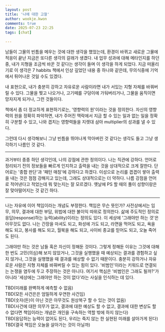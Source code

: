 ```yaml
---  
layout: post  
title: '나에 대한 고찰'  
author: wookje.kwon  
comments: true  
date: 2025-07-23 22:25  
tags: [chat]  
  
---  
```


남들이 그물의 빈틈을 메우는 것에 대한 생각을 했었는데, 환경이 바뀌고 새로운 그물에 적응이 끝난 지금은 또다른 생각의 갈래가 생겼다. 내 업무 성과에 대해 메타인지를 하던 중, 내가 지형을 조금씩 바꾼 것 같다는 생각이 들며 이 생각을 하게 되었다. 지금 떠올리기로 이 생각은 7 habbits 책에서 인상 깊었던 내용 중 하나와 같은데, 무의식중에 기억에서 튀어나온 것일 수도 있겠다.  

내 표현으로, 내가 충분히 강하고 자유로운 사람이라면 내가 서있는 지형 자체를 바꿔버릴 수 있다. 그물을 찢고 나오거나, 고기떼를 구덩이에 가둬버리거나, 그물을 움직이면 망자지게 되거나, 그런 것들이다.  

책에서 좀 더 정교하게 표현하기로는, '영향력의 원'이라는 것을 정의한다. 자신의 영향력의 원을 정확히 파악하면, 내가 주어진 맥락에서 지금 할 수 있는 일과 없는 일을 정확히 구분할 수 있고, 나와 겹치는 영향력들을 지렛대 삼아 multiplier의 성과를 낼 수 있다.  

그런데 다시 생각해보니 그냥 빈틈을 뛰어나게 막아버린 것 같다는 생각도 들고 그냥 생각하기 나름인 것 같다.  

---

과거부터 종종 하던 생각인데, 나의 강점에 관한 정의이다. 나는 직관에 강하다. 언어로 정리되기 전의 정보들을 빠르게 인지하고 출력을 내는 것을 상대적으로 크게 잘한다. 단어로는 '종합 판단'과 '패턴 매칭'에 강하다고 하겠다. 이성으로 논리를 겹겹이 쌓아 출력을 내는 것은 점점 강해지고 있는데, 그래도 상대적으로는 더 약하다. 나름 강점을 언어로 적어낸다고 적었는데 뭐 맞는지는 잘 모르겠다. 옛날에 PS 할 때의 풀이 성향이랑은 잘 맞아떨어지는 것 같긴 하다.  

---

나는 자유에 이어 책임이라는 개념도 부정한다. 책임은 무슨 뜻인가? 사전상에서는 임무, 의무, 결과에 대한 부담, 위법에 대한 불이익 따위로 정의한다. 삶에 주도적인 정의로 응답(response)하는 능력(ability)이라는 정의도 있다. 이 세상에 '그래야만 하는 것'은 아무것도 없다. 나는 간장을 마셔도 되고, 화성에 가도 되고, 라면을 먹어도 되고, 욕을 해도 되고, 봉사를 해도 되고, 월북을 해도 되고, 사이비 종교를 믿어도 되고, 오늘 죽어도 된다.  

그래야만 하는 것은 남들 혹은 자신이 정해둔 것이다. 그렇게 정해둔 이유는 그것에 대해 한 번도 고민(의심)해 보지 않았거나, 그것을 실행했을 때 예상되는 결과를 경험하고 싶지 않거나, 그것을 실행했을 때 결과를 예상할 수 없기 때문이다. 충분히 강하거나 자유로운 사람은 지형 자체를 바꿔버릴 수 있는 힘이 있다. '비범인'이라는 키워드로 연결되는 논쟁을 염두에 두고 주장하는 것은 아니다. 여기서 핵심은 '비범인은 그래도 될까?'가 아니라 '세상에는 그래야만 하는 것이 없다'라는 사실을 인식하는 데 있다.  

TBD(미래를 완벽하게 예측할 수 없음)  
TBD(모든 사건은은 엄밀하게 우연한 사건임)  
TBD(숫자(돈)이 아닌 것은 아무것도 원상복구 할 수 있는 것이 없음)  
TBD(사건에 대한 의무가 없고, 결과에 대한 예상도 할 수 없고, 결과에 대한 변상도 할 수 없다면 책임이라는 개념은 개인을 구속하는 역할 밖에 하지 않는다)  
TBD(응답하는 능력이 없어도 된다, 우리는 죽지 않는 한 실현된 미래를 살아가게 된다)  
TBD(결국 책임은 오늘을 살아가는 것이 아닐까)  
